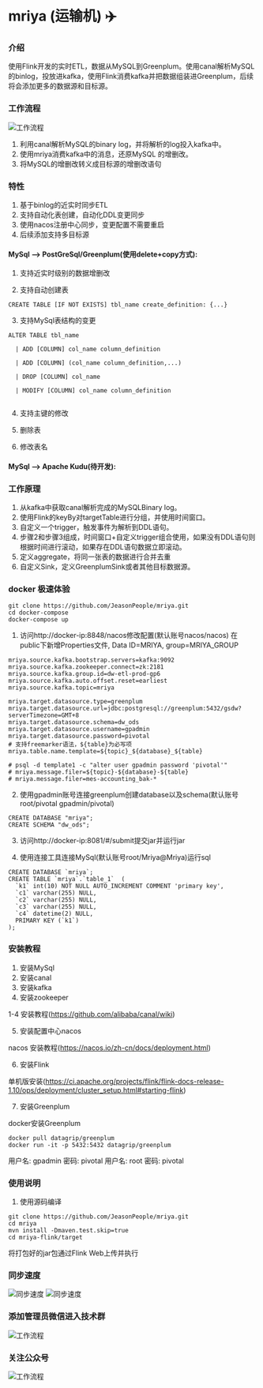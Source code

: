 # mriya (运输机) :airplane: 

### 介绍
使用Flink开发的实时ETL，数据从MySQL到Greenplum。使用canal解析MySQL的binlog，投放进kafka，使用Flink消费kafka并把数据组装进Greenplum，后续将会添加更多的数据源和目标源。

### 工作流程

![工作流程](http://image.wdmblog.cn/%E7%BD%91%E7%BB%9C%E6%8B%93%E6%89%91%E5%9B%BE%20%281%29.png "工作流程")

1. 利用canal解析MySQL的binary log，并将解析的log投入kafka中。
2. 使用mriya消费kafka中的消息，还原MySQL 的增删改。
3. 将MySQL的增删改转义成目标源的增删改语句

### 特性

1. 基于binlog的近实时同步ETL
2. 支持自动化表创建，自动化DDL变更同步
3. 使用nacos注册中心同步，变更配置不需要重启
4. 后续添加支持多目标源

#### MySql --> PostGreSql/Greenplum(使用delete+copy方式):

1.  支持近实时级别的数据增删改

2.  支持自动创建表

```
CREATE TABLE [IF NOT EXISTS] tbl_name create_definition: {...} 
```

3.  支持MySql表结构的变更

```
ALTER TABLE tbl_name

  | ADD [COLUMN] col_name column_definition
  
  | ADD [COLUMN] (col_name column_definition,...) 
  
  | DROP [COLUMN] col_name 
  
  | MODIFY [COLUMN] col_name column_definition
  
```

4.  支持主键的修改

5.  删除表

6.  修改表名

#### MySql --> Apache Kudu(待开发):

### 工作原理
1. 从kafka中获取canal解析完成的MySQLBinary log。
2. 使用Flink的keyBy对targetTable进行分组，并使用时间窗口。
3. 自定义一个trigger，触发事件为解析到DDL语句。
4. 步骤2和步骤3组成，时间窗口+自定义trigger组合使用，如果没有DDL语句则根据时间进行滚动，如果存在DDL语句数据立即滚动。
5. 定义aggregate，将同一张表的数据进行合并去重
6. 自定义Sink，定义GreenplumSink或者其他目标数据源。

### docker 极速体验
```
git clone https://github.com/JeasonPeople/mriya.git
cd docker-compose
docker-compose up
```
1. 访问http://docker-ip:8848/nacos修改配置(默认账号nacos/nacos)
在public下新增Properties文件, Data ID=MRIYA, group=MRIYA_GROUP

```
mriya.source.kafka.bootstrap.servers=kafka:9092
mriya.source.kafka.zookeeper.connect=zk:2181
mriya.source.kafka.group.id=dw-etl-prod-gp6
mriya.source.kafka.auto.offset.reset=earliest
mriya.source.kafka.topic=mriya

mriya.target.datasource.type=greenplum
mriya.target.datasource.url=jdbc:postgresql://greenplum:5432/gsdw?serverTimezone=GMT+8
mriya.target.datasource.schema=dw_ods
mriya.target.datasource.username=gpadmin
mriya.target.datasource.password=pivotal
# 支持freemarker语法，${table}为必写项
mriya.table.name.template=${topic}_${database}_${table}

# psql -d template1 -c "alter user gpadmin password 'pivotal'"
# mriya.message.filer=${topic}-${database}-${table}
# mriya.message.filer=mes-accounting_bak-*
```
2. 使用gpadmin账号连接greenplum创建database以及schema(默认账号root/pivotal gpadmin/pivotal)
```
CREATE DATABASE "mriya";
CREATE SCHEMA "dw_ods";
```
3. 访问http://docker-ip:8081/#/submit提交jar并运行jar

4. 使用连接工具连接MySql(默认账号root/Mriya@Mriya)运行sql
```aidl
CREATE DATABASE `mriya`;
CREATE TABLE `mriya`.`table_1`  (
  `k1` int(10) NOT NULL AUTO_INCREMENT COMMENT 'primary key',
  `c1` varchar(255) NULL,
  `c2` varchar(255) NULL,
  `c3` varchar(255) NULL,
  `c4` datetime(2) NULL,
  PRIMARY KEY (`k1`)
);

```

### 安装教程
1.  安装MySql
2.  安装canal
3.  安装kafka
4.  安装zookeeper

1-4 安装教程(https://github.com/alibaba/canal/wiki)

5.  安装配置中心nacos

nacos 安装教程(https://nacos.io/zh-cn/docs/deployment.html)

6.  安装Flink

单机版安装(https://ci.apache.org/projects/flink/flink-docs-release-1.10/ops/deployment/cluster_setup.html#starting-flink)

7.  安装Greenplum

docker安装Greenplum
```
docker pull datagrip/greenplum
docker run -it -p 5432:5432 datagrip/greenplum
```
用户名: gpadmin 密码: pivotal
用户名: root 密码: pivotal 

### 使用说明

1.  使用源码编译
``` 
git clone https://github.com/JeasonPeople/mriya.git
cd mriya
mvn install -Dmaven.test.skip=true
cd mriya-flink/target
```
将打包好的jar包通过Flink Web上传并执行

### 同步速度
![同步速度](http://image.wdmblog.cn/Mriya-QPS.png "同步速度")
![同步速度](http://image.wdmblog.cn/Mriya-QPS2.png "同步速度")

### 添加管理员微信进入技术群
![工作流程](http://image.wdmblog.cn/codingdm2.jpg)

### 关注公众号

![工作流程](http://image.wdmblog.cn/qrcode_for_gh_e6fd53510eba_258.jpg "工作流程")

